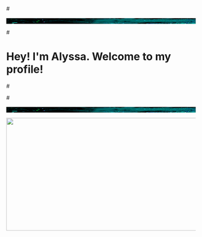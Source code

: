 #<p><img align="center" src="https://github.com/Alyssa-Gomes/Alyssa-Gomes/blob/main/teal.gif" width="1000" height="15" /></p>
#<p align="center">
#  Hey! I'm Alyssa. Welcome to my profile!
#</p>
#<p><img align="center" src="https://github.com/Alyssa-Gomes/Alyssa-Gomes/blob/main/teal.gif" width="1000" height="15" /></p>

<p><img align="center" src="https://github.com/Alyssa-Gomes/Alyssa-Gomes/blob/main/github%20banner.gif" width="1000" height="300" /></p>

<!--
### Hey! I'm Alyssa.
**Alyssa-Gomes/Alyssa-Gomes** is a ✨ _special_ ✨ repository because its `README.md` (this file) appears on your GitHub profile.

Here are some ideas to get you started:

- 🔭 I’m currently working on ...
- 🌱 I’m currently learning ...
- 👯 I’m looking to collaborate on ...
- 🤔 I’m looking for help with ...
- 💬 Ask me about ...
- 📫 How to reach me: ...
- 😄 Pronouns: ...
- ⚡ Fun fact: ...
-->

<!--
<style>
  *{margin: 0; padding: 0;
  body{ font-size: 10px;}
  .banner{position: relative; width: 90%; margin: 0 auto;}
  .banner img{width: 100%;}
  .heading{color: white; position: absolute; top: 50%, width: 100%; text-align: center; font-size: 3rem;}
</style>

<div class="container">
  <div class="row">
    <div class="banner">
      <img src="https://github.com/Alyssa-Gomes/Alyssa-Gomes/blob/main/teal.gif">
      <h2 class="heading">Hey! I'm Alyssa.</h2>
    </div>
  </div>
</div>
-->
